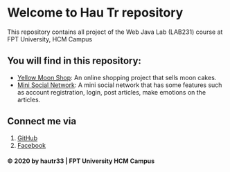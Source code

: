 # Welcome to Hau Tr repository
This repository contains all project of the Web Java Lab (LAB231) course at FPT University, HCM Campus

## You will find in this repository:
* [Yellow Moon Shop](https://github.com/hautr33/LAB231/tree/master/YellowMoonShop): An online shopping project that sells moon cakes.
* [Mini Social Network](https://github.com/hautr33/LAB231/tree/master/MiniSocialNetwork): A mini social network that has some features such as account registration, login, post articles, make emotions on the articles.

## Connect me via
1. [GitHub](https://github.com/hautr33)
2. [Facebook](https://www.facebook.com/hauttse130205)

#### © 2020 by hautr33 | FPT University HCM Campus